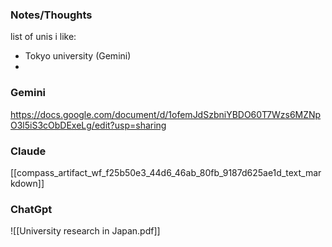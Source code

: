 ### Notes/Thoughts
list of unis i like: 
- Tokyo university (Gemini)
-  
### Gemini
https://docs.google.com/document/d/1ofemJdSzbniYBDO60T7Wzs6MZNpO3l5iS3cObDExeLg/edit?usp=sharing

### Claude 
[[compass_artifact_wf_f25b50e3_44d6_46ab_80fb_9187d625ae1d_text_markdown]]

### ChatGpt
![[University research in Japan.pdf]]